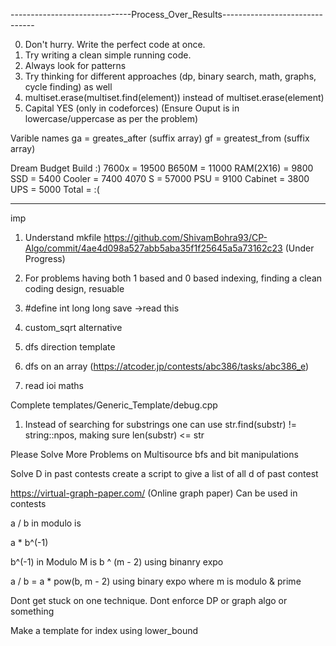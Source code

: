 ------------------------------Process_Over_Results-------------------------------



0. Don't hurry. Write the perfect code at once.
0. Try writing a clean simple running code.
1. Always look for patterns
2. Try thinking for different approaches (dp, binary search, math, graphs, cycle finding) as well
3. multiset.erase(multiset.find(element)) instead of multiset.erase(element)
4. Capital YES (only in codeforces) (Ensure Ouput is in lowercase/uppercase as per the problem)

Varible names
ga = greates_after (suffix array)
gf = greatest_from (suffix array)


Dream Budget Build :)
7600x 	  = 19500
B650M 	  = 11000
RAM(2X16) =  9800
SSD       =  5400
Cooler    =  7400
4070 S    = 57000
PSU   	  =  9100
Cabinet   =  3800
UPS       =  5000
Total 	  =   :(

_________________________________________________________________________________________

imp
1. Understand mkfile
https://github.com/ShivamBohra93/CP-Algo/commit/4ae4d098a527abb5aba35f1f25645a5a73162c23 
(Under Progress)



2. For problems having both 1 based and 0 based indexing, finding a clean coding design, resuable
3. #define int long long save ->read this
4. custom_sqrt alternative
5. dfs direction template
6. dfs on an array (https://atcoder.jp/contests/abc386/tasks/abc386_e)
7. read ioi maths

Complete templates/Generic_Template/debug.cpp


1. Instead of searching for substrings one can use
	str.find(substr) != string::npos, making sure len(substr) <= str


Please Solve More Problems on Multisource bfs and bit manipulations

Solve D in past contests
create a script to give a list of all d of past contest


https://virtual-graph-paper.com/
(Online graph paper)
Can be used in contests


a / b  in modulo is

a * b^(-1)

b^(-1) in Modulo M is b ^ (m - 2) using binanry expo

a / b = a * pow(b, m - 2) using binary expo where m is modulo & prime

Dont get stuck on one technique. Dont enforce DP or graph algo or something 

Make a template for index using lower_bound
